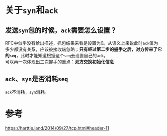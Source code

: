 
# 关于`syn`和`ack`
## 发送`syn`包的时候，`ack`需要怎么设置？
RFC中似乎没有给出描述，抓包结果来看是设置为0。从语义上来说此时`ack`值为多少都没有关系，应该被接收端忽略；**只有经过第二步的握手之后，对方传来了它的`seq`**，此时才能知道根据这个`seq`去设置自己的`ack`。  
可以再一次体现出三次握手的重点：**双方交换初始化信息**


## `ack`、`syn`是否消耗`seq`
`ack`不消耗，`syn`消耗。

## 







# 参考
https://harttle.land/2014/09/27/tcp.html#header-11